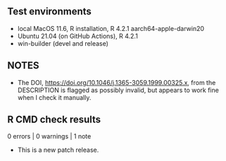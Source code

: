 ## Test environments
* local MacOS 11.6, R installation, R 4.2.1 aarch64-apple-darwin20
* Ubuntu 21.04 (on GitHub Actions), R 4.2.1
* win-builder (devel and release)

## NOTES

* The DOI, <https://doi.org/10.1046/j.1365-3059.1999.00325.x>, from the DESCRIPTION is flagged as possibly invalid, but appears to work fine when I check it manually.

## R CMD check results

0 errors | 0 warnings | 1 note

* This is a new patch release.
